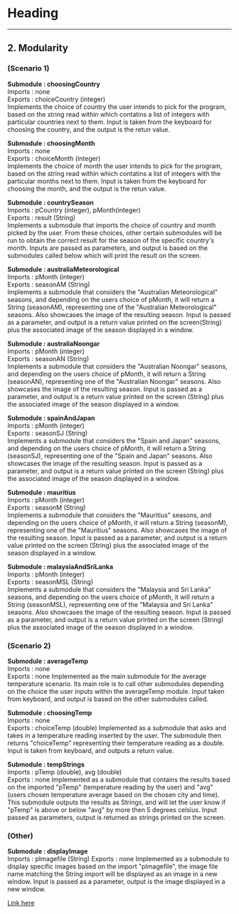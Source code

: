 # Heading
---
## 2. Modularity
### **(Scenario 1)**
**Submodule : choosingCountry**  
Imports : none  
Exports : choiceCountry (integer)  
Implements the choice of country the user intends to pick for the program, based on the string read within which contatins a list of integers with particular countries next to them. Input is taken from the keyboard for choosing the country, and the output is the retun value.

**Submodule : choosingMonth**  
Imports : none  
Exports : choiceMonth (integer)   
Implements the choice of month the user intends to pick for the program, based on the string read within which contatins a list of integers with the particular months next to them. Input is taken from the keyboard for choosing the month, and the output is the retun value.

**Submodule : countrySeason**  
Imports : pCountry (integer), pMonth(integer)  
Exports : result (String)  
Implements a submodule that imports the choice of country and month picked by the user. From these choices, other certain submodules will be run to obtain the correct result for the season of the specific country's month. Inputs are passed as parameters, and output is based on the submodules called below which will print the result on the screen.

**Submodule : australiaMeteorological**  
Imports : pMonth (integer)  
Exports : seasonAM (String)  
Implements a submodule that considers the "Australian Meteorological" seasons, and depending on the users choice of pMonth, it will return a String (seasonAM), representing one of the "Australian Meteorological" seasons. Also showcases the image of the resulting season. Input is passed as a parameter, and output is a return value printed on the screen(String) plus the associated image of the season displayed in a window.

**Submodule : australiaNoongar**  
Imports : pMonth (integer)  
Exports : seasonAN (String)  
Implements a submodule that considers the "Australian Noongar" seasons, and depending on the users choice of pMonth, it will return a String (seasonAN), representing one of the "Australian Noongar" seasons. Also showcases the image of the resulting season. Input is passed as a parameter, and output is a return value printed on the screen (String) plus the associated image of the season displayed in a window.

**Submodule : spainAndJapan**  
Imports : pMonth (integer)  
Exports : seasonSJ (String)  
Implements a submodule that considers the "Spain and Japan" seasons, and depending on the users choice of pMonth, it will return a String (seasonSJ), representing one of the "Spain and Japan" seasons. Also showcases the image of the resulting season. Input is passed as a parameter, and output is a return value printed on the screen (String) plus the associated image of the season displayed in a window.

**Submodule : mauritius**  
Imports : pMonth (integer)  
Exports : seasonM (String)  
Implements a submodule that considers the "Mauritius" seasons, and depending on the users choice of pMonth, it will return a String (seasonM), representing one of the "Mauritius" seasons. Also showcases the image of the resulting season. Input is passed as a parameter, and output is a return value printed on the screen (String) plus the associated image of the season displayed in a window.

**Submodule : malaysiaAndSriLanka**  
Imports : pMonth (integer)  
Exports : seasonMSL (String)  
Implements a submodule that considers the "Malaysia and Sri Lanka" seasons, and depending on the users choice of pMonth, it will return a String (seasonMSL), representing one of the "Malaysia and Sri Lanka" seasons. Also showcases the image of the resulting season. Input is passed as a parameter, and output is a return value printed on the screen (String) plus the associated image of the season displayed in a window.

### **(Scenario 2)**  
**Submodule : averageTemp**  
Imports : none  
Exports : none
Implemented as the main submodule for the average temperature scenario. Its main role is to call other submodules depending on the choice the user inputs within the averageTemp module. Input taken from keyboard, and output is based on the other submodules called.

**Submodule : choosingTemp**  
Imports : none  
Exports : choiceTemp (double)
Implemented as a submodule that asks and takes in a temperature reading inserted by the user. The submodule then returns "choiceTemp" representing their temperature reading as a double. Input is taken from keyboard, and outputs a return value.

**Submodule : tempStrings**  
Imports : pTemp (double), avg (double)  
Exports : none
Implemented as a submodule that contains the results based on the imported "pTemp" (temperature reading by the user) and "avg" (users chosen temperature average based on the chosen city and time). This submodule outputs the results as Strings, and will let the user know if "pTemp" is above or below "avg" by more then 5 degrees celsius. Input passed as parameters, output is returned as strings printed on the screen.

### **(Other)**  
**Submodule : displayImage**  
Imports : pImagefile (String)
Exports : none
Implemented as a submodule to display specific images based on the import "pImagefile", the image file name matching the String import will be displayed as an image in a new window. Input is passed as a parameter, output is the image displayed in a new window.



[Link here](https://rootsofraiz.com)